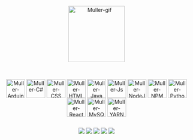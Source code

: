 <div style="display: inline_block" align="center"><br>
 <img align="center" width="150" height="150" alt="Muller-gif" src="https://i.giphy.com/media/ES4Vcv8zWfIt2/giphy.webp">
</div>
 
  ##
 
<div style="display: inline_block" align="center"><br>
 <img align="center" alt="Muller-Arduino" height="50" width="50" src="https://cdn.jsdelivr.net/gh/devicons/devicon/icons/arduino/arduino-original-wordmark.svg">
 <img align="center" alt="Muller-C#" height="50" width="50" src="https://cdn.jsdelivr.net/gh/devicons/devicon/icons/csharp/csharp-plain.svg">
 <img align="center" alt="Muller-CSS" height="50" width="50" src="https://cdn.jsdelivr.net/gh/devicons/devicon/icons/css3/css3-plain-wordmark.svg">
 <img align="center" alt="Muller-HTML" height="50" width="50" src="https://cdn.jsdelivr.net/gh/devicons/devicon/icons/html5/html5-plain-wordmark.svg">
 <img align="center" alt="Muller-Java" height="50" width="50" src="https://cdn.jsdelivr.net/gh/devicons/devicon/icons/java/java-plain-wordmark.svg">
 <img align="center" alt="Muller-Js" height="50" width="50" src="https://cdn.jsdelivr.net/gh/devicons/devicon/icons/javascript/javascript-plain.svg">
 <img align="center" alt="Muller-NodeJs" height="50" width="50" src="https://cdn.jsdelivr.net/gh/devicons/devicon/icons/nodejs/nodejs-plain.svg">
 <img align="center" alt="Muller-NPM" height="50" width="50" src="https://cdn.jsdelivr.net/gh/devicons/devicon/icons/npm/npm-original-wordmark.svg">
 <img align="center" alt="Muller-Python" height="50" width="50" src="https://cdn.jsdelivr.net/gh/devicons/devicon/icons/python/python-plain-wordmark.svg">
 <img align="center" alt="Muller-React" height="50" width="50" src="https://cdn.jsdelivr.net/gh/devicons/devicon/icons/react/react-original-wordmark.svg">
 <img align="center" alt="Muller-MySQL" height="50" width="50" src="https://cdn.jsdelivr.net/gh/devicons/devicon@latest/icons/mysql/mysql-original-wordmark.svg">
 <img align="center" alt="Muller-YARN" height="50" width="50" src="https://cdn.jsdelivr.net/gh/devicons/devicon/icons/yarn/yarn-original.svg">
</div>
 
  ##
 
<div style="display: inline_block" align="center"> 
 <a href="https://discord.gg/8s6xwjG26a" target="_blank"><img src="https://img.shields.io/badge/Discord-000000?style=for-the-badge&logo=discord&logoColor=white" target="_blank"></a>    
 <a href = "https://www.facebook.com/gabriel.mullerds"><img src="https://img.shields.io/badge/Facebook-000000?style=for-the-badge&logo=facebook&logoColor=white" target="_blank"></a>
 <a href="https://instagram.com/gabriel_mullersz" target="_blank"><img src="https://img.shields.io/badge/Instagram-000000?style=for-the-badge&logo=instagram&logoColor=white" target="_blank"></a>
 <a href="https://chatwith.io/s/gabriel-muller-ds" target="_blank"><img src="https://img.shields.io/badge/WhatsApp-000000?style=for-the-badge&logo=whatsapp&logoColor=white" target="_blank"></a>
 <a href = "mailto:gabhmuller10@gmail.com"><img src="https://img.shields.io/badge/-Gmail-000000?style=for-the-badge&logo=gmail&logoColor=white" target="_blank"></a>
</div>
